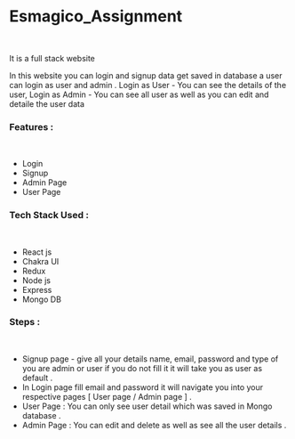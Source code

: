 <h1>Esmagico_Assignment</h1>
<br/>

<p>It is a full stack website</p>
<p>In this website you can login and signup data get saved in database a user can login as user and admin .
Login as User - You can see the details of the user, Login as Admin - You can see all user as well as you can edit and detaile the user data</p>

<h3>Features :</h3>
<br/>

<ul>
  <li>Login</li>
   <li>Signup</li>
   <li>Admin Page</li>
   <li>User Page</li>
</ul>

<h3>Tech Stack Used :</h3>
<br/>

<ul>
  <li>React js</li>
  <li>Chakra UI</li>
  <li>Redux</li>
  <li>Node js</li>
  <li>Express</li>
  <li>Mongo DB</li>   
</ul>

<h3>Steps :</h3>
<br/>

<ul>
  <li>Signup page - give all your details name, email, password and type of you are admin or user if you do not fill it it will take you as user as default . </li>   
  <li>In Login page fill email and password it will navigate you into your respective pages [ User page / Admin page ] . </li>
  <li> User Page : You can only see user detail which was saved in Mongo database .</li>
  <li> Admin Page : You can edit and delete as well as see all the user details .</li>

</ul>
